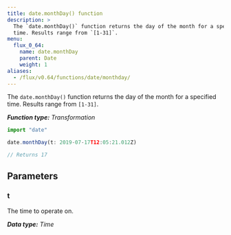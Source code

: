 ```yaml
---
title: date.monthDay() function
description: >
  The `date.monthDay()` function returns the day of the month for a specified
  time. Results range from `[1-31]`.
menu:
  flux_0_64:
    name: date.monthDay
    parent: Date
    weight: 1
aliases:
  - /flux/v0.64/functions/date/monthday/
---
```


The `date.monthDay()` function returns the day of the month for a specified time.
Results range from `[1-31]`.

_**Function type:** Transformation_  

```js
import "date"

date.monthDay(t: 2019-07-17T12:05:21.012Z)

// Returns 17
```

## Parameters

### t
The time to operate on.

_**Data type:** Time_
